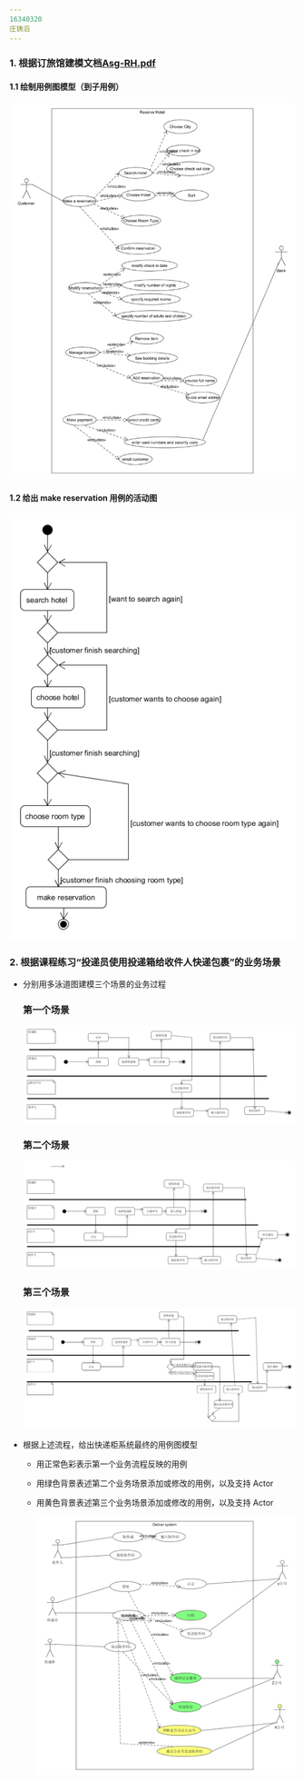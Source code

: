 ```yaml
---
16340320
庄铸滔
---
```


### 1. 根据订旅馆建模文档[Asg-RH.pdf](https://sysu-swsad.github.io/swad-guide/material/Asg_RH.pdf)

#### 1.1 绘制用例图模型（到子用例）

![](./reservationUseCase.png)

#### 1.2 给出 make reservation 用例的活动图

![](./reservationActivity.png)

### 2. 根据课程练习“投递员使用投递箱给收件人快递包裹”的业务场景

- 分别用多泳道图建模三个场景的业务过程

  ### 第一个场景

  ![](./delivery1.png)

  ### 第二个场景

  ![](./delivery2.png)

  ### 第三个场景

  ![](./delivery3.png)

  

- 根据上述流程，给出快递柜系统最终的用例图模型

  - 用正常色彩表示第一个业务流程反映的用例

  - 用绿色背景表述第二个业务场景添加或修改的用例，以及支持 Actor

  - 用黄色背景表述第三个业务场景添加或修改的用例，以及支持 Actor

    ![](./deliveryUseCase.png)